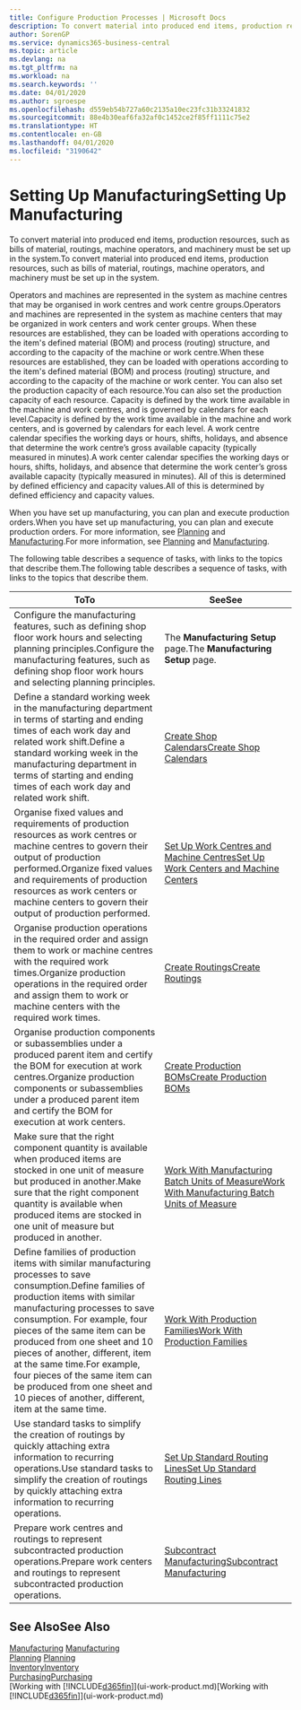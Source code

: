```yaml
---
title: Configure Production Processes | Microsoft Docs
description: To convert material into produced end items, production resources, such as bills of material, routings, machine operators, and machinery must be set up in the system.
author: SorenGP
ms.service: dynamics365-business-central
ms.topic: article
ms.devlang: na
ms.tgt_pltfrm: na
ms.workload: na
ms.search.keywords: ''
ms.date: 04/01/2020
ms.author: sgroespe
ms.openlocfilehash: d559eb54b727a60c2135a10ec23fc31b33241832
ms.sourcegitcommit: 88e4b30eaf6fa32af0c1452ce2f85ff1111c75e2
ms.translationtype: HT
ms.contentlocale: en-GB
ms.lasthandoff: 04/01/2020
ms.locfileid: "3190642"
---
```

# <a name="setting-up-manufacturing"></a><span data-ttu-id="c17d8-103">Setting Up Manufacturing</span><span class="sxs-lookup"><span data-stu-id="c17d8-103">Setting Up Manufacturing</span></span>
<span data-ttu-id="c17d8-104">To convert material into produced end items, production resources, such as bills of material, routings, machine operators, and machinery must be set up in the system.</span><span class="sxs-lookup"><span data-stu-id="c17d8-104">To convert material into produced end items, production resources, such as bills of material, routings, machine operators, and machinery must be set up in the system.</span></span>

<span data-ttu-id="c17d8-105">Operators and machines are represented in the system as machine centres that may be organised in work centres and work centre groups.</span><span class="sxs-lookup"><span data-stu-id="c17d8-105">Operators and machines are represented in the system as machine centers that may be organized in work centers and work center groups.</span></span> <span data-ttu-id="c17d8-106">When these resources are established, they can be loaded with operations according to the item's defined material (BOM) and process (routing) structure, and according to the capacity of the machine or work centre.</span><span class="sxs-lookup"><span data-stu-id="c17d8-106">When these resources are established, they can be loaded with operations according to the item's defined material (BOM) and process (routing) structure, and according to the capacity of the machine or work center.</span></span> <span data-ttu-id="c17d8-107">You can also set the production capacity of each resource.</span><span class="sxs-lookup"><span data-stu-id="c17d8-107">You can also set the production capacity of each resource.</span></span> <span data-ttu-id="c17d8-108">Capacity is defined by the work time available in the machine and work centres, and is governed by calendars for each level.</span><span class="sxs-lookup"><span data-stu-id="c17d8-108">Capacity is defined by the work time available in the machine and work centers, and is governed by calendars for each level.</span></span> <span data-ttu-id="c17d8-109">A work centre calendar specifies the working days or hours, shifts, holidays, and absence that determine the work centre’s gross available capacity (typically measured in minutes).</span><span class="sxs-lookup"><span data-stu-id="c17d8-109">A work center calendar specifies the working days or hours, shifts, holidays, and absence that determine the work center’s gross available capacity (typically measured in minutes).</span></span> <span data-ttu-id="c17d8-110">All of this is determined by defined efficiency and capacity values.</span><span class="sxs-lookup"><span data-stu-id="c17d8-110">All of this is determined by defined efficiency and capacity values.</span></span>  

<span data-ttu-id="c17d8-111">When you have set up manufacturing, you can plan and execute production orders.</span><span class="sxs-lookup"><span data-stu-id="c17d8-111">When you have set up manufacturing, you can plan and execute production orders.</span></span> <span data-ttu-id="c17d8-112">For more information, see [Planning](production-planning.md) and [Manufacturing](production-manage-manufacturing.md).</span><span class="sxs-lookup"><span data-stu-id="c17d8-112">For more information, see [Planning](production-planning.md) and [Manufacturing](production-manage-manufacturing.md).</span></span>  

 <span data-ttu-id="c17d8-113">The following table describes a sequence of tasks, with links to the topics that describe them.</span><span class="sxs-lookup"><span data-stu-id="c17d8-113">The following table describes a sequence of tasks, with links to the topics that describe them.</span></span>   

|<span data-ttu-id="c17d8-114">**To**</span><span class="sxs-lookup"><span data-stu-id="c17d8-114">**To**</span></span>|<span data-ttu-id="c17d8-115">**See**</span><span class="sxs-lookup"><span data-stu-id="c17d8-115">**See**</span></span>|  
|------------|-------------|  
|<span data-ttu-id="c17d8-116">Configure the manufacturing features, such as defining shop floor work hours and selecting planning principles.</span><span class="sxs-lookup"><span data-stu-id="c17d8-116">Configure the manufacturing features, such as defining shop floor work hours and selecting planning principles.</span></span>|<span data-ttu-id="c17d8-117">The **Manufacturing Setup** page.</span><span class="sxs-lookup"><span data-stu-id="c17d8-117">The **Manufacturing Setup** page.</span></span>|  
|<span data-ttu-id="c17d8-118">Define a standard working week in the manufacturing department in terms of starting and ending times of each work day and related work shift.</span><span class="sxs-lookup"><span data-stu-id="c17d8-118">Define a standard working week in the manufacturing department in terms of starting and ending times of each work day and related work shift.</span></span>|[<span data-ttu-id="c17d8-119">Create Shop Calendars</span><span class="sxs-lookup"><span data-stu-id="c17d8-119">Create Shop Calendars</span></span>](production-how-to-create-work-center-calendars.md)|  
|<span data-ttu-id="c17d8-120">Organise fixed values and requirements of production resources as work centres or machine centres to govern their output of production performed.</span><span class="sxs-lookup"><span data-stu-id="c17d8-120">Organize fixed values and requirements of production resources as work centers or machine centers to govern their output of production performed.</span></span>|[<span data-ttu-id="c17d8-121">Set Up Work Centres and Machine Centres</span><span class="sxs-lookup"><span data-stu-id="c17d8-121">Set Up Work Centers and Machine Centers</span></span>](production-how-to-set-up-work-and-machine-centers.md)|
|<span data-ttu-id="c17d8-122">Organise production operations in the required order and assign them to work or machine centres with the required work times.</span><span class="sxs-lookup"><span data-stu-id="c17d8-122">Organize production operations in the required order and assign them to work or machine centers with the required work times.</span></span>|[<span data-ttu-id="c17d8-123">Create Routings</span><span class="sxs-lookup"><span data-stu-id="c17d8-123">Create Routings</span></span>](production-how-to-create-routings.md)|
|<span data-ttu-id="c17d8-124">Organise production components or subassemblies under a produced parent item and certify the BOM for execution at work centres.</span><span class="sxs-lookup"><span data-stu-id="c17d8-124">Organize production components or subassemblies under a produced parent item and certify the BOM for execution at work centers.</span></span>|[<span data-ttu-id="c17d8-125">Create Production BOMs</span><span class="sxs-lookup"><span data-stu-id="c17d8-125">Create Production BOMs</span></span>](production-how-to-create-production-boms.md)|
|<span data-ttu-id="c17d8-126">Make sure that the right component quantity is available when produced items are stocked in one unit of measure but produced in another.</span><span class="sxs-lookup"><span data-stu-id="c17d8-126">Make sure that the right component quantity is available when produced items are stocked in one unit of measure but produced in another.</span></span>|[<span data-ttu-id="c17d8-127">Work With Manufacturing Batch Units of Measure</span><span class="sxs-lookup"><span data-stu-id="c17d8-127">Work With Manufacturing Batch Units of Measure</span></span>](production-how-to-use-the-manufacturing-batch-unit-of-measure.md)|  
|<span data-ttu-id="c17d8-128">Define families of production items with similar manufacturing processes to save consumption.</span><span class="sxs-lookup"><span data-stu-id="c17d8-128">Define families of production items with similar manufacturing processes to save consumption.</span></span> <span data-ttu-id="c17d8-129">For example, four pieces of the same item can be produced from one sheet and 10 pieces of another, different, item at the same time.</span><span class="sxs-lookup"><span data-stu-id="c17d8-129">For example, four pieces of the same item can be produced from one sheet and 10 pieces of another, different, item at the same time.</span></span>|[<span data-ttu-id="c17d8-130">Work With Production Families</span><span class="sxs-lookup"><span data-stu-id="c17d8-130">Work With Production Families</span></span>](production-how-work-family.md)|
|<span data-ttu-id="c17d8-131">Use standard tasks to simplify the creation of routings by quickly attaching extra information to recurring operations.</span><span class="sxs-lookup"><span data-stu-id="c17d8-131">Use standard tasks to simplify the creation of routings by quickly attaching extra information to recurring operations.</span></span>|[<span data-ttu-id="c17d8-132">Set Up Standard Routing Lines</span><span class="sxs-lookup"><span data-stu-id="c17d8-132">Set Up Standard Routing Lines</span></span>](production-how-set-up-standard-routing-lines.md)|  
|<span data-ttu-id="c17d8-133">Prepare work centres and routings to represent subcontracted production operations.</span><span class="sxs-lookup"><span data-stu-id="c17d8-133">Prepare work centers and routings to represent subcontracted production operations.</span></span>|[<span data-ttu-id="c17d8-134">Subcontract Manufacturing</span><span class="sxs-lookup"><span data-stu-id="c17d8-134">Subcontract Manufacturing</span></span>](production-how-to-subcontract-manufacturing.md)|  

## <a name="see-also"></a><span data-ttu-id="c17d8-135">See Also</span><span class="sxs-lookup"><span data-stu-id="c17d8-135">See Also</span></span>
<span data-ttu-id="c17d8-136">[Manufacturing](production-manage-manufacturing.md)  </span><span class="sxs-lookup"><span data-stu-id="c17d8-136">[Manufacturing](production-manage-manufacturing.md)  </span></span>  
<span data-ttu-id="c17d8-137">[Planning](production-planning.md) </span><span class="sxs-lookup"><span data-stu-id="c17d8-137">[Planning](production-planning.md) </span></span>  
[<span data-ttu-id="c17d8-138">Inventory</span><span class="sxs-lookup"><span data-stu-id="c17d8-138">Inventory</span></span>](inventory-manage-inventory.md)  
[<span data-ttu-id="c17d8-139">Purchasing</span><span class="sxs-lookup"><span data-stu-id="c17d8-139">Purchasing</span></span>](purchasing-manage-purchasing.md)  
<span data-ttu-id="c17d8-140">[Working with [!INCLUDE[d365fin](includes/d365fin_md.md)]](ui-work-product.md)</span><span class="sxs-lookup"><span data-stu-id="c17d8-140">[Working with [!INCLUDE[d365fin](includes/d365fin_md.md)]](ui-work-product.md)</span></span>
